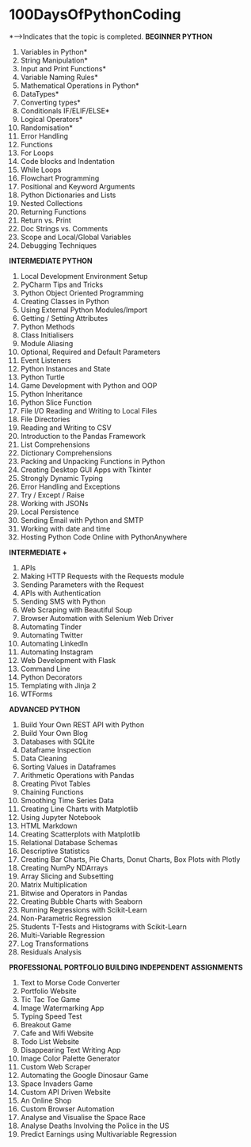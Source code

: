 # 100DaysOfPythonCoding
*-->Indicates that the topic is completed.
**BEGINNER PYTHON**
1. Variables in Python*
2. String Manipulation*
3. Input and Print Functions*
4. Variable Naming Rules*
5. Mathematical Operations in Python*
6. DataTypes*
7. Converting types*
8. Conditionals IF/ELIF/ELSE*
9. Logical Operators*
10. Randomisation*
11. Error Handling
12. Functions
13. For Loops
14. Code blocks and Indentation
15. While Loops
16. Flowchart Programming
17. Positional and Keyword Arguments
18. Python Dictionaries and Lists
19. Nested Collections
20. Returning Functions
21. Return vs. Print
22. Doc Strings vs. Comments
23. Scope and Local/Global Variables
24. Debugging Techniques

**INTERMEDIATE PYTHON**
1. Local Development Environment Setup
2. PyCharm Tips and Tricks
3. Python Object Oriented Programming
4. Creating Classes in Python
5. Using External Python Modules/Import
6. Getting / Setting Attributes
7. Python Methods
8. Class Initialisers
9. Module Aliasing
10. Optional, Required and Default Parameters
11. Event Listeners
12. Python Instances and State
13. Python Turtle
14. Game Development with Python and OOP
15. Python Inheritance
16. Python Slice Function
17. File I/O Reading and Writing to Local Files
18. File Directories
19. Reading and Writing to CSV
20. Introduction to the Pandas Framework
21. List Comprehensions
22. Dictionary Comprehensions
23. Packing and Unpacking Functions in Python
24. Creating Desktop GUI Apps with Tkinter
25. Strongly Dynamic Typing
26. Error Handling and Exceptions
27. Try / Except / Raise
28. Working with JSONs
29. Local Persistence
30. Sending Email with Python and SMTP
31. Working with date and time
32. Hosting Python Code Online with PythonAnywhere

**INTERMEDIATE +**
1. APIs
2. Making HTTP Requests with the Requests module
3. Sending Parameters with the Request
4. APIs with Authentication
5. Sending SMS with Python
6. Web Scraping with Beautiful Soup
7. Browser Automation with Selenium Web Driver
8. Automating Tinder
9. Automating Twitter
10. Automating LinkedIn
11. Automating Instagram
12. Web Development with Flask
13. Command Line
14. Python Decorators
15. Templating with Jinja 2
16. WTForms

**ADVANCED PYTHON**
1. Build Your Own REST API with Python
2. Build Your Own Blog
3. Databases with SQLite
4. Dataframe Inspection
5. Data Cleaning
6. Sorting Values in Dataframes
7. Arithmetic Operations with Pandas
8. Creating Pivot Tables
9. Chaining Functions
10. Smoothing Time Series Data
11. Creating Line Charts with Matplotlib
12. Using Jupyter Notebook
13. HTML Markdown
14. Creating Scatterplots with Matplotlib
15. Relational Database Schemas
16. Descriptive Statistics
17. Creating Bar Charts, Pie Charts, Donut Charts, Box Plots with Plotly
18. Creating NumPy NDArrays
19. Array Slicing and Subsetting
20. Matrix Multiplication
21. Bitwise and Operators in Pandas
22. Creating Bubble Charts with Seaborn
23. Running Regressions with Scikit-Learn
24. Non-Parametric Regression
25. Students T-Tests and Histograms with Scikit-Learn
26. Multi-Variable Regression
27. Log Transformations
28. Residuals Analysis

**PROFESSIONAL PORTFOLIO BUILDING INDEPENDENT ASSIGNMENTS**
1. Text to Morse Code Converter
2. Portfolio Website
3. Tic Tac Toe Game
4. Image Watermarking App
5. Typing Speed Test
6. Breakout Game
7. Cafe and Wifi Website
8. Todo List Website
9. Disappearing Text Writing App
10. Image Color Palette Generator
11. Custom Web Scraper
12. Automating the Google Dinosaur Game
13. Space Invaders Game
14. Custom API Driven Website
15. An Online Shop
16. Custom Browser Automation
17. Analyse and Visualise the Space Race
18. Analyse Deaths Involving the Police in the US
19. Predict Earnings using Multivariable Regression

